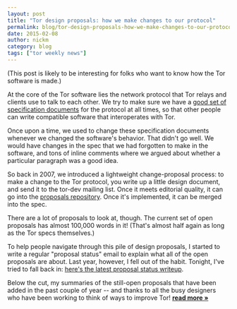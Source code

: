 ```yaml
---
layout: post
title: "Tor design proposals: how we make changes to our protocol"
permalink: blog/tor-design-proposals-how-we-make-changes-to-our-protocol
date: 2015-02-08
author: nickm
category: blog
tags: ["tor weekly news"]
---
```


(This post is likely to be interesting for folks who want to know how the Tor software is made.)

At the core of the Tor software lies the network protocol that Tor relays and clients use to talk to each other. We try to make sure we have a [good set of specification documents](https://gitweb.torproject.org/torspec.git/tree/) for the protocol at all times, so that other people can write compatible software that interoperates with Tor.

Once upon a time, we used to change these specification documents whenever we changed the software's behavior. That didn't go well. We would have changes in the spec that we had forgotten to make in the software, and tons of inline comments where we argued about whether a particular paragraph was a good idea.

So back in 2007, we introduced a lightweight change-proposal process: to make a change to the Tor protocol, you write up a little design document, and send it to the tor-dev mailing list. Once it meets editorial quality, it can go into the [proposals repository](https://gitweb.torproject.org/torspec.git/tree/proposals). Once it's implemented, it can be merged into the spec.

There are a lot of proposals to look at, though. The current set of open proposals has almost 100,000 words in it! (That's almost half again as long as the Tor specs themselves.)

To help people navigate through this pile of design proposals, I started to write a regular "proposal status" email to explain what all of the open proposals are about. Last year, however, I fell out of the habit. Tonight, I've tried to fall back in: [here's the latest proposal status writeup](https://gitweb.torproject.org/torspec.git/tree/proposals/proposal-status.txt).

Below the cut, my summaries of the still-open proposals that have been added in the past couple of year -- and thanks to all the busy designers who have been working to think of ways to improve Tor! [**read more »**](https://blog.torproject.org/blog/tor-design-proposals-how-we-make-changes-our-protocol)
